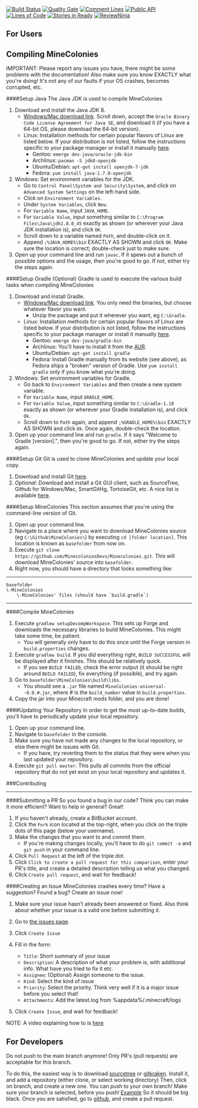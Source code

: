 [![Build Status](https://travis-ci.org/Minecolonies/minecolonies.svg?branch=develop)](https://travis-ci.org/Minecolonies/minecolonies)
[![Quality Gate](http://home.kk-sc.de:9000/api/badges/gate?key=com.minecolonies%3Aminecolonies%3Adevelop&blinking=true)](http://home.kk-sc.de:9000/overview?id=com.minecolonies%3Aminecolonies%3Adevelop)
[![Comment Lines](http://home.kk-sc.de:9000/api/badges/measure?key=com.minecolonies%3Aminecolonies%3Adevelop&blinking=true&metric=comment_lines_density)](http://home.kk-sc.de:9000/overview?id=com.minecolonies%3Aminecolonies%3Adevelop)
[![Public API](http://home.kk-sc.de:9000/api/badges/measure?key=com.minecolonies%3Aminecolonies%3Adevelop&blinking=true&metric=public_documented_api_density)](http://home.kk-sc.de:9000/overview?id=com.minecolonies%3Aminecolonies%3Adevelop)
[![Lines of Code](http://home.kk-sc.de:9000/api/badges/measure?key=com.minecolonies%3Aminecolonies%3Adevelop&blinking=true&metric=ncloc)](http://home.kk-sc.de:9000/overview?id=com.minecolonies%3Aminecolonies%3Adevelop)
[![Stories in Ready](https://badge.waffle.io/Minecolonies/minecolonies.png?label=ready&title=Ready)](http://waffle.io/Minecolonies/minecolonies)
[![ReviewNinja](https://app.review.ninja/65616760/badge)](https://app.review.ninja/Minecolonies/minecolonies)

For Users
--


Compiling MineColonies
----

IMPORTANT: Please report any issues you have, there might be some problems with the documentation! Also make sure you know EXACTLY what you're doing! It's not any of our faults if your OS crashes, becomes corrupted, etc.

####Setup Java
The Java JDK is used to compile MineColonies

1. Download and install the Java JDK 8.
    * [Windows/Mac download link](http://www.oracle.com/technetwork/java/javase/downloads/jdk8-downloads-2133151.html).  Scroll down, accept the `Oracle Binary Code License Agreement for Java SE`, and download it (if you have a 64-bit OS, please download the 64-bit version).
	* Linux: Installation methods for certain popular flavors of Linux are listed below.  If your distribution is not listed, follow the instructions specific to your package manager or install it manually [here](http://www.oracle.com/technetwork/java/javase/downloads/jdk8-downloads-2133151.html).
		* Gentoo: `emerge dev-java/oracle-jdk-bin`
		* Archlinux: `pacman -S jdk8-openjdk`
		* Ubuntu/Debian: `apt-get install openjdk-7-jdk`
		* Fedora: `yum install java-1.7.0-openjdk`
2. Windows: Set environment variables for the JDK.
    * Go to `Control Panel\System and Security\System`, and click on `Advanced System Settings` on the left-hand side.
    * Click on `Environment Variables`.
    * Under `System Variables`, click `New`.
    * For `Variable Name`, input `JAVA_HOME`.
    * For `Variable Value`, input something similar to `C:\Program Files\Java\jdk1.8.0_45` exactly as shown (or wherever your Java JDK installation is), and click `OK`.
    * Scroll down to a variable named `Path`, and double-click on it.
    * Append `;%JAVA_HOME%\bin` EXACTLY AS SHOWN and click `OK`.  Make sure the location is correct; double-check just to make sure.
3. Open up your command line and run `javac`.  If it spews out a bunch of possible options and the usage, then you're good to go.  If not, either try the steps again.

####Setup Gradle (Optional)
Gradle is used to execute the various build tasks when compiling MineColonies

1. Download and install Gradle.
	* [Windows/Mac download link](http://www.gradle.org/downloads).  You only need the binaries, but choose whatever flavor you want.
		* Unzip the package and put it wherever you want, eg `C:\Gradle`.
	* Linux: Installation methods for certain popular flavors of Linux are listed below.  If your distribution is not listed, follow the instructions specific to your package manager or install it manually [here](http://www.gradle.org/downloads).
		* Gentoo: `emerge dev-java/gradle-bin`
		* Archlinux: You'll have to install it from the [AUR](https://aur.archlinux.org/packages/gradle).
		* Ubuntu/Debian: `apt-get install gradle`
		* Fedora: Install Gradle manually from its website (see above), as Fedora ships a "broken" version of Gradle.  Use `yum install gradle` only if you know what you're doing.
2. Windows: Set environment variables for Gradle.
	* Go back to `Environment Variables` and then create a new system variable.
	* For `Variable Name`, input `GRADLE_HOME`.
	* For `Variable Value`, input something similar to `C:\Gradle-1.10` exactly as shown (or wherever your Gradle installation is), and click `Ok`.
	* Scroll down to `Path` again, and append `;%GRADLE_HOME%\bin` EXACTLY AS SHOWN and click `Ok`.  Once again, double-check the location.
3. Open up your command line and run `gradle`.  If it says "Welcome to Gradle [version].", then you're good to go.  If not, either try the steps again.

####Setup Git
Git is used to clone MineColonies and update your local copy.

1. Download and install Git [here](http://git-scm.com/download/).
2. *Optional*: Download and install a Git GUI client, such as SourceTree, Github for Windows/Mac, SmartGitHg, TortoiseGit, etc.  A nice list is available [here](http://git-scm.com/downloads/guis).

####Setup MineColonies
This section assumes that you're using the command-line version of Git.

1. Open up your command line.
2. Navigate to a place where you want to download MineColonies source (eg `C:\Github\MineColonies\`) by executing `cd [folder location]`.  This location is known as `basefolder` from now on.
3. Execute `git clone https://github.com/MinecoloniesDevs/Minecolonies.git`.  This will download MineColonies' source into `basefolder`.
4. Right now, you should have a directory that looks something like:

***
    basefolder
	\-MineColonies
		\-MineColonies' files (should have `build.gradle`)
***

####Compile MineColonies
1. Execute `gradlew setupDecompWorkspace`. This sets up Forge and downloads the necessary libraries to build MineColonies.  This might take some time, be patient.
    * You will generally only have to do this once until the Forge version in `build.properties` changes.
2. Execute `gradlew build`. If you did everything right, `BUILD SUCCESSFUL` will be displayed after it finishes.  This should be relatively quick.
    * If you see `BUILD FAILED`, check the error output (it should be right around `BUILD FAILED`), fix everything (if possible), and try again.
3. Go to `basefolder\MineColonies\build\libs`.
    *  You should see a `.jar` file named `MineColonies-universal--0.0.#.jar`, where # is the `build_number` value in `build.properties`.
4. Copy the jar into your Minecraft mods folder, and you are done!

####Updating Your Repository
In order to get the most up-to-date builds, you'll have to periodically update your local repository.

1. Open up your command line.
2. Navigate to `basefolder` in the console.
3. Make sure you have not made any changes to the local repository, or else there might be issues with Git.
	* If you have, try reverting them to the status that they were when you last updated your repository.
4. Execute `git pull master`.  This pulls all commits from the official repository that do not yet exist on your local repository and updates it.

###Contributing
***
####Submitting a PR
So you found a bug in our code?  Think you can make it more efficient?  Want to help in general?  Great!

1. If you haven't already, create a BitBucket account.
2. Click the `Fork` icon located at the top-right, when you click on the triple dots of this page (below your username).
3. Make the changes that you want to and commit them.
	* If you're making changes locally, you'll have to do `git commit -a` and `git push` in your command line.
4. Click `Pull Request` at the left of the triple dot.
5. Click `Click to create a pull request for this comparison`, enter your PR's title, and create a detailed description telling us what you changed.
6. Click `Create pull request`, and wait for feedback!

####Creating an Issue
MineColonies crashes every time?  Have a suggestion?  Found a bug?  Create an issue now!

1. Make sure your issue hasn't already been answered or fixed.  Also think about whether your issue is a valid one before submitting it.
2. Go to [the issues page](http://home.kk-sc.de:4480/secure/CreateIssue!default.jspa).
3. Click `Create Issue`
4. Fill in the form:
    * `Title`: Short summary of your issue
    * `Description`: A description of what your problem is, with additional info. What have you tried to fix it etc.
    * `Assignee`: (Optional) Assign someone to the issue.
    * `Kind`: Select the kind of issue
    * `Priority`: Select the priority. Think very well if it is a major issue before you select that!
    * `Attachments`: Add the latest.log from %appdata%/.minecraft/logs
    
5. Click `Create Issue`, and wait for feedback!

NOTE: A video explaining how to is [here](http://youtu.be/2SscjHmLvss)

For Developers
--

Do not push to the main branch anymore!
Only PR's (pull requests) are acceptable for this branch.

To do this, the easiest way is to download [sourcetree](http://www.sourcetreeapp.com/) or [gitkraken](https://www.gitkraken.com/). Install it, and add a repository (either clone, or select working directory)
Then, click on branch, and create a new one. You can push to your own branch! Make sure your branch is selected, before you push! [Example](http://gyazo.com/4b453a55a8baf59f573bb1c4636a5ca2) So it should be big black. Once you are satisfied, go to [github](https://github.com/MinecoloniesDevs/Minecolonies/compare), and create a pull request.

